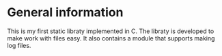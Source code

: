 # General information

This is my first static libraty implemented in C. The libraty is developed to make work with files easy.
It also contains a module that supports making log files.
